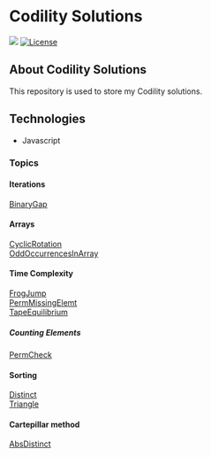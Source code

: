 # Codility Solutions 

<p>
  <img src="https://img.shields.io/badge/made%20by-RICHARD%20BREHMER-04D361?style=flat-square">
  <a href="https://opensource.org/licenses/MIT">
    <img alt="License" src="https://img.shields.io/badge/license-MIT-04D361?style=flat-square">
  </a>
</p>

## About Codility Solutions 

This repository is used to store my Codility solutions.

## Technologies

- Javascript

### Topics

#### Iterations
[BinaryGap](https://app.codility.com/demo/results/trainingRAHFG7-J4B/)<br>

#### Arrays
[CyclicRotation](https://app.codility.com/demo/results/trainingQW7XHY-KC4/) <br>
[OddOccurrencesInArray](https://app.codility.com/demo/results/trainingJWKAAQ-FHQ/)<br>

#### Time Complexity
[FrogJump](https://app.codility.com/demo/results/trainingY92KR2-HPD/) <br>
[PermMissingElemt](https://app.codility.com/demo/results/training6TAGJU-CJR/ ) <br>
[TapeEquilibrium](https://app.codility.com/demo/results/training4FTERA-2XG/) <br>

##### Counting Elements 
[PermCheck](https://app.codility.com/demo/results/trainingVH74T7-FZH/)<br>

#### Sorting
[Distinct](https://app.codility.com/demo/results/training72H7NC-9RK/) <br>
[Triangle](https://app.codility.com/demo/results/trainingPDP9BP-4N2/)<br>

#### Cartepillar method
[AbsDistinct](https://app.codility.com/demo/results/trainingU3YRG9-AZM/)<br>

